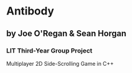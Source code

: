 # Antibody
## by Joe O'Regan & Sean Horgan
### LIT Third-Year Group Project

Multiplayer 2D Side-Scrolling Game in C++
